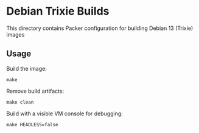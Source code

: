 # Debian Trixie Builds

This directory contains Packer configuration for building Debian 13 (Trixie)
images

## Usage

Build the image:

```
make
```

Remove build artifacts:

```
make clean
```

Build with a visible VM console for debugging:

```
make HEADLESS=false
```
